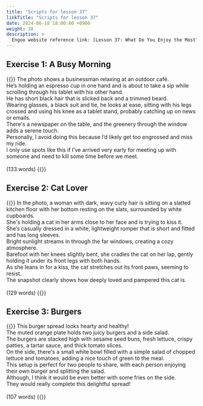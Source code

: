 ```yaml
---
title: "Scripts for lesson 37"
linkTitle: "Scripts for lesson 37"
date: 2024-06-18 18:00:00 +0900
weight: 38
description: >
  Engoo website reference link: [Lesson 37: What Do You Enjoy the Most?](https://engoo.com/app/lessons/describing-pictures-intermediate-describing-pictures-what-do-you-enjoy-the-most/AnHnwE89EeeYFyMXCO5YZQ?category_id=P_HriMOnEeifo0O-yMP42w&course_id=ZZasjsOnEeiHZVOMC0VfdA)
---
```


## Exercise 1: A Busy Morning

{{<card header="**Script**">}}
The photo shows a businessman relaxing at an outdoor café. <br/>
He’s holding an espresso cup in one hand and is about to take a sip while scrolling through his tablet with his other hand.<br/>
He has short black hair that is slicked back and a trimmed beard.<br/>
Wearing glasses, a black suit and tie, he looks at ease, sitting with his legs crossed and using his knee as a tablet stand, probably catching up on news or emails. <br/>
There's a newspaper on the table, and the greenery through the window adds a serene touch. <br/>
Personally, I avoid doing this because I’d likely get too engrossed and miss my ride.<br/>
I only use spots like this if I’ve arrived very early for meeting up with someone and need to kill some time before we meet.<br/>
<br/>
(133 words)
{{</card>}}


## Exercise 2: Cat Lover

{{<card header="**Script**">}}
In the photo, a woman with dark, wavy curly hair is sitting on a slatted kitchen floor with her bottom resting on the slats, surrounded by white cupboards. <br/>
She's holding a cat in her arms close to her face and is trying to kiss it.<br/>
She’s casually dressed in a white, lightweight romper that is short and fitted and has long sleeves.<br/>
Bright sunlight streams in through the far windows, creating a cozy atmosphere.<br/>
Barefoot with her knees slightly bent, she cradles the cat on her lap, gently holding it under its front legs with both hands. <br/>
As she leans in for a kiss, the cat stretches out its front paws, seeming to resist. <br/>
The snapshot clearly shows how deeply loved and pampered this cat is.<br/>
<br/>
(129 words)
{{</card>}}

## Exercise 3: Burgers

{{<card header="**Script**">}}
This burger spread looks hearty and healthy!<br/>
The muted orange plate holds two juicy burgers and a side salad. <br/>
The burgers are stacked high with sesame seed buns, fresh lettuce, crispy patties, a tartar sauce, and thick tomato slices. <br/>
On the side, there's a small white bowl filled with a simple salad of chopped lettuce and tomatoes, adding a nice touch of green to the meal.<br/>
This setup is perfect for two people to share, with each person enjoying their own burger and splitting the salad. <br/>
Although, I think it would be even better with some fries on the side. <br/>
They would really complete this delightful spread!<br/>
<br/>
(107 words)
{{</card>}}
